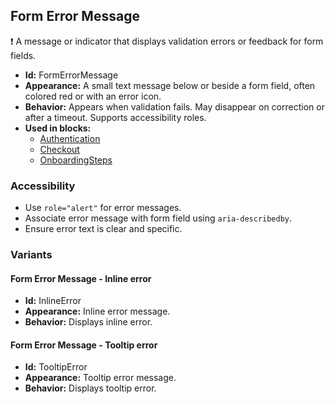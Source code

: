 ## Form Error Message
❗ A message or indicator that displays validation errors or feedback for form fields.
- **Id:** FormErrorMessage
- **Appearance:** A small text message below or beside a form field, often colored red or with an error icon.
- **Behavior:** Appears when validation fails. May disappear on correction or after a timeout. Supports accessibility roles.
- **Used in blocks:**
  - [Authentication](../blocks/Authentication.md)
  - [Checkout](../blocks/Checkout.md)
  - [OnboardingSteps](../blocks/OnboardingSteps.md)
### Accessibility
- Use `role="alert"` for error messages.
- Associate error message with form field using `aria-describedby`.
- Ensure error text is clear and specific.

### Variants
#### Form Error Message - **Inline error**
- **Id:** InlineError
- **Appearance:** Inline error message.
- **Behavior:** Displays inline error.
#### Form Error Message - **Tooltip error**
- **Id:** TooltipError
- **Appearance:** Tooltip error message.
- **Behavior:** Displays tooltip error.
